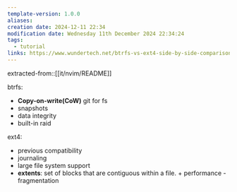 ```yaml
---
template-version: 1.0.0
aliases: 
creation date: 2024-12-11 22:34
modification date: Wednesday 11th December 2024 22:34:24
tags:
  - tutorial
links: https://www.wundertech.net/btrfs-vs-ext4-side-by-side-comparison/
---
```


extracted-from::[[it/nvim/README]]

btrfs:
- **Copy-on-write(CoW)** git for fs
- snapshots
- data integrity
- built-in raid

ext4:
- previous compatibility
- journaling
- large file system support
- **extents**: set of blocks that are contiguous within a file. + performance - fragmentation
